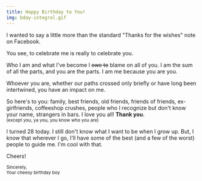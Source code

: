 ```yaml
---
title: Happy Birthday to You!
img: bday-integral.gif
---
```


I wanted to say a little more than the standard "Thanks for the wishes" note on Facebook.

You see, to celebrate me is really to celebrate you.

Who I am and what I've become I <span style='text-decoration: line-through'>owe to</span>
blame on all of you. I am the sum 
of all the parts, and you are the parts. I am me because you are you.

Whoever you are, whether our paths crossed only briefly or
have long been intertwined, you have an impact on me.

So here's to you: family, best friends, old friends, friends of friends,
ex-girlfriends, coffeeshop crushes, people who I recognize but
don't know your name, strangers in bars.
I love you all! __Thank you__. <br><small>(except you, ya you, you know who you are)</small>

I turned 28 today. I still don't know what I want to be when I grow up.
But, I know that wherever I go, I'll have some of the best (and a few of the worst)
people to guide me. I'm cool with that.

Cheers!

<small>Sincerely,
<br>
Your cheesy birthday boy</small>

